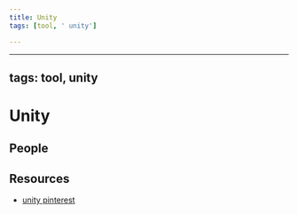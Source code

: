 ```yaml
---
title: Unity
tags: [tool, ' unity']

---
```


---
tags: tool, unity
---
# Unity

## People
## Resources
* [unity pinterest](https://www.pinterest.com/learninglabpins/tool-unity/)